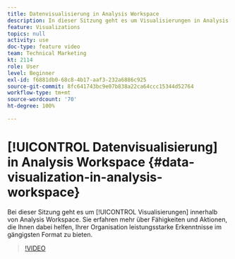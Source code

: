 ```yaml
---
title: Datenvisualisierung in Analysis Workspace
description: In dieser Sitzung geht es um Visualisierungen in Analysis Workspace. Sie erfahren mehr über Fähigkeiten und Aktionen, die Ihnen dabei helfen, Ihrer Organisation leistungsstarke Erkenntnisse im gängigsten Format zu bieten.
feature: Visualizations
topics: null
activity: use
doc-type: feature video
team: Technical Marketing
kt: 2114
role: User
level: Beginner
exl-id: f6881db0-68c8-4b17-aaf3-232a6886c925
source-git-commit: 8fc641743bc9e07b838a22ca64ccc15344d52764
workflow-type: tm+mt
source-wordcount: '70'
ht-degree: 100%

---
```


# [!UICONTROL Datenvisualisierung] in Analysis Workspace {#data-visualization-in-analysis-workspace}

Bei dieser Sitzung geht es um [!UICONTROL Visualisierungen] innerhalb von Analysis Workspace. Sie erfahren mehr über Fähigkeiten und Aktionen, die Ihnen dabei helfen, Ihrer Organisation leistungsstarke Erkenntnisse im gängigsten Format zu bieten.

>[!VIDEO](https://video.tv.adobe.com/v/25036/?quality=12&learn=on)
